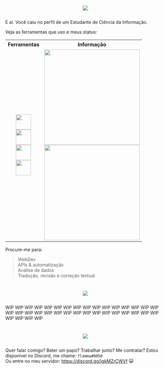 <h1><p align="center"><img src="https://readme-typing-svg.demolab.com/?font=Fira+Code&weight=700&size=28&pause=1000&color=3807F7&center=true&vCenter=true&width=650&height=34&lines=Mieusk%2C+a+guy+with+advanced+Lua+skills"/></p></h1>

E aí. Você caiu no perfil de um Estudante de Ciência da Informação.

Veja as ferramentas que uso e meus status:

<table border="0" align="center">
  <tr>
    <th><b>Ferramentas<b></th>
    <th><b>Informação<b></th>
  </tr>
  <tr>
    <td><p align="center"><a href="https://luajit.org"><img src="https://dic.academic.ru/pictures/wiki/files/76/Lua-logo-nolabel.svg" width="48"/></a>
    <br><a href="https://luvit.io/"><img src="https://avatars.githubusercontent.com/u/1202929" width="48"/></a>
    <br><a href="https://love2d.org/"><img src="https://opensource.com/sites/default/files/styles/panopoly_image_original/public/images/life-uploads/love.png" width="48"/></a>
    <br><a href="https://fengari.io/"><img src="https://cdn.discordapp.com/attachments/725881758192762891/1083103551410143273/28658472_1.svg" width="48"/></a></p></td>
    <td>
    <img src="https://discord-readme-badge.vercel.app/api?id=520728616103837706" width="300"/>
    <br><img src="https://github-readme-stats.vercel.app/api/top-langs/?username=mieusk&layout=compact&theme=apprentice&hide_border=true&bg_color=1e2124&card_width=384&line_height=40" width="300"/></td>
  </tr>
</table>
      
      
Procure-me para:
      
> WebDev <br>
> APIs & automatização <br>
> Análise de dados <br>
> Tradução, revisão e correção textual

<h1><p align="center"><img src="https://readme-typing-svg.demolab.com/?font=Fira+Code&weight=700&size=28&pause=1000&color=3807F7&center=true&vCenter=true&width=650&height=34&lines=Projects+that+I%27ve+made"/></p></h1>

WIP WIP WIP WIP WIP WIP WIP WIP WIP WIP WIP WIP WIP WIP WIP WIP WIP WIP WIP WIP WIP WIP WIP WIP WIP WIP WIP WIP WIP WIP WIP WIP WIP WIP WIP WIP

<h1><p align="center"><img src="https://readme-typing-svg.demolab.com/?font=Fira+Code&weight=700&size=28&pause=1000&color=3807F7&center=true&vCenter=true&width=650&height=34&lines=Contact+me+through+Discord"/></p></h1>

Quer falar comigo? Bater um papo? Trabalhar junto? Me contratar? Estou disponível no Discord, me chame: `flamma#0050`
<br>
Ou entre no meu servidor: https://discord.gg/jgkMZrCWVf 😺
